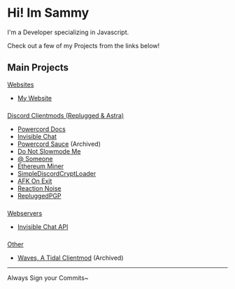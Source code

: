 #  **Hi! Im Sammy**

I'm a Developer specializing in Javascript.

Check out a few of my Projects from the links below!

### 
### 

## Main Projects
<ins>Websites</ins>
- [My Website](https://sammcheese.net)
###
<ins>Discord Clientmods ([Replugged](https://replugged.dev) & Astra)</ins> 
- [Powercord Docs](https://github.com/SammCheese/Powercord-Docs)
- [Invisible Chat](https://github.com/SammCheese/invisible-chat)
- [Powercord Sauce](https://github.com/SammCheese/powercord-sauce) (Archived)
- [Do Not Slowmode Me](https://github.com/SammCheese/Do-Not-Slowmode-Me) 
- [@ Someone](https://github.com/SammCheese/At-Someone)
- [Ethereum Miner](https://github.com/SammCheese/eth-miner)
- [SimpleDiscordCryptLoader](https://github.com/SammCheese/SimpleDiscordCryptLoader)
- [AFK On Exit](https://github.com/SammCheese/AFK-on-exit)
- [Reaction Noise](https://github.com/SammCheese/Reaction-Noise)
- [RepluggedPGP](https://github.com/SammCheese/RepluggedPGP)
###
<ins>Webservers</ins>
- [Invisible Chat API](https://github.com/SammCheese/InvisibleChat-API)
###
<ins>Other</ins>
- [Waves, A Tidal Clientmod](https://github.com/SammCheese/Waves) (Archived)

____




Always Sign your Commits~

